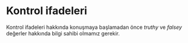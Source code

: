 # Kontrol ifadeleri

Kontrol ifadeleri hakkında konuşmaya başlamadan önce *truthy* ve *falsey* değerler hakkında bilgi sahibi olmamız gerekir.
